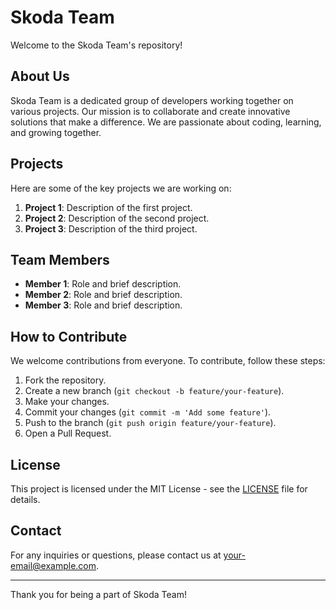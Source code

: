 # Skoda Team

Welcome to the Skoda Team's repository!

## About Us

Skoda Team is a dedicated group of developers working together on various projects. Our mission is to collaborate and create innovative solutions that make a difference. We are passionate about coding, learning, and growing together.

## Projects

Here are some of the key projects we are working on:

1. **Project 1**: Description of the first project.
2. **Project 2**: Description of the second project.
3. **Project 3**: Description of the third project.

## Team Members

- **Member 1**: Role and brief description.
- **Member 2**: Role and brief description.
- **Member 3**: Role and brief description.

## How to Contribute

We welcome contributions from everyone. To contribute, follow these steps:

1. Fork the repository.
2. Create a new branch (`git checkout -b feature/your-feature`).
3. Make your changes.
4. Commit your changes (`git commit -m 'Add some feature'`).
5. Push to the branch (`git push origin feature/your-feature`).
6. Open a Pull Request.

## License

This project is licensed under the MIT License - see the [LICENSE](LICENSE) file for details.

## Contact

For any inquiries or questions, please contact us at [your-email@example.com](mailto:your-email@example.com).

---

Thank you for being a part of Skoda Team!
